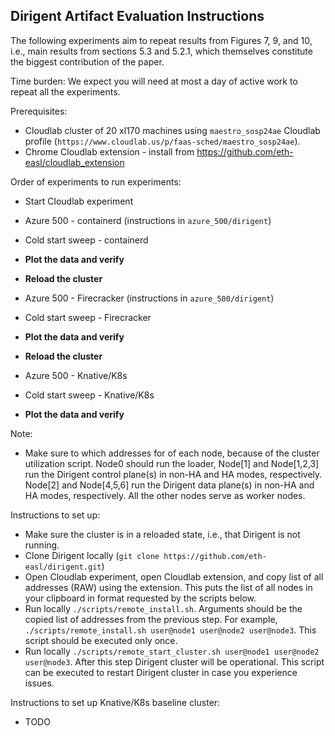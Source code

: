 ## Dirigent Artifact Evaluation Instructions

The following experiments aim to repeat results from Figures 7, 9, and 10, i.e., main results from sections 5.3 and 5.2.1, which themselves constitute the biggest contribution of the paper.

Time burden: We expect you will need at most a day of active work to repeat all the experiments.

Prerequisites:
- Cloudlab cluster of 20 xl170 machines using `maestro_sosp24ae` Cloudlab profile (`https://www.cloudlab.us/p/faas-sched/maestro_sosp24ae`). 
- Chrome Cloudlab extension - install from https://github.com/eth-easl/cloudlab_extension

Order of experiments to run experiments:
- Start Cloudlab experiment


- Azure 500 - containerd (instructions in `azure_500/dirigent`)
- Cold start sweep - containerd
- **Plot the data and verify**
- **Reload the cluster**


- Azure 500 - Firecracker (instructions in `azure_500/dirigent`)
- Cold start sweep - Firecracker
- **Plot the data and verify**
- **Reload the cluster**


- Azure 500 - Knative/K8s
- Cold start sweep - Knative/K8s
- **Plot the data and verify**

Note:
- Make sure to which addresses for of each node, because of the cluster utilization script. Node0 should run the loader, Node[1] and Node[1,2,3] run the Dirigent control plane(s) in non-HA and HA modes, respectively. Node[2] and Node[4,5,6] run the Dirigent data plane(s) in non-HA and HA modes, respectively. All the other nodes serve as worker nodes.

Instructions to set up:
- Make sure the cluster is in a reloaded state, i.e., that Dirigent is not running. 
- Clone Dirigent locally (`git clone https://github.com/eth-easl/dirigent.git`)
- Open Cloudlab experiment, open Cloudlab extension, and copy list of all addresses (RAW) using the extension. This puts the list of all nodes in your clipboard in format requested by the scripts below.
- Run locally `./scripts/remote_install.sh`. Arguments should be the copied list of addresses from the previous step. For example, `./scripts/remote_install.sh user@node1 user@node2 user@node3`. This script should be executed only once.
- Run locally `./scripts/remote_start_cluster.sh user@node1 user@node2 user@node3`. After this step Dirigent cluster will be operational. This script can be executed to restart Dirigent cluster in case you experience issues.

Instructions to set up Knative/K8s baseline cluster:
- TODO